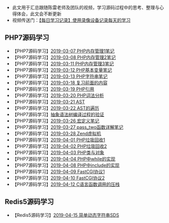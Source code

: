  - 此文用于汇总跟随陈雷老师及团队的视频，学习源码过程中的思考、整理与心得体会，此文会不断更新
 - 视频传送门：[【每日学习记录】使用录像设备记录每天的学习](https://segmentfault.com/a/1190000018488313)
## PHP7源码学习
 - 【PHP7源码学习】[2019-03-07 PHP内存管理1笔记](https://segmentfault.com/a/1190000018909215)
 - 【PHP7源码学习】[2019-03-08 PHP内存管理2笔记](https://segmentfault.com/a/1190000018914652)
 - 【PHP7源码学习】[2019-03-11 PHP内存管理3笔记](https://segmentfault.com/a/1190000018927762)
 - 【PHP7源码学习】[2019-03-12 PHP基本变量笔记](https://segmentfault.com/a/1190000018936336)
 - 【PHP7源码学习】[2019-03-13 PHP字符串笔记](https://segmentfault.com/a/1190000018950180)
 - 【PHP7源码学习】[2019-03-18 复习前面的内容](https://segmentfault.com/a/1190000018964023)
 - 【PHP7源码学习】[2019-03-19 PHP引用](https://segmentfault.com/a/1190000018985015)
 - 【PHP7源码学习】[2019-03-20 PHP词法分析](https://segmentfault.com/a/1190000019010564)
 - 【PHP7源码学习】[2019-03-21 AST](https://segmentfault.com/a/1190000019097615)
 - 【PHP7源码学习】[2019-03-22 AST的遍历](https://segmentfault.com/a/1190000019206619)
 - 【PHP7源码学习】[抽象语法树编译过程的验证](https://segmentfault.com/a/1190000019213189)
 - 【PHP7源码学习】[2019-03-26 宏定义笔记](https://segmentfault.com/a/1190000019234185)
 - 【PHP7源码学习】[2019-03-27 pass_two函数详解笔记](https://segmentfault.com/a/1190000019251039)
 - 【PHP7源码学习】[2019-03-28 Zend虚拟机](https://segmentfault.com/a/1190000019382316)
 - 【PHP7源码学习】[2019-04-01 PHP垃圾回收1](https://segmentfault.com/a/1190000019400319)
 - 【PHP7源码学习】[2019-04-02 PHP垃圾回收2](https://segmentfault.com/a/1190000019650733)
 - 【PHP7源码学习】[2019-04-03 PHP类与对象](https://segmentfault.com/a/1190000019674293)
 - 【PHP7源码学习】[2019-04-04 PHP中while的实现](https://segmentfault.com/a/1190000019733425)
 - 【PHP7源码学习】[2019-04-08 PHP中include的实现](https://segmentfault.com/a/1190000019741858)
 - 【PHP7源码学习】[2019-04-09 FastCGI协议1](https://segmentfault.com/a/1190000019767015)
 - 【PHP7源码学习】[2019-04-10 FastCGI协议2](https://segmentfault.com/a/1190000019790087)
 - 【PHP7源码学习】[2019-04-12 C语言函数调用的压栈](https://segmentfault.com/a/1190000019816238)
## Redis5源码学习
 - 【Redis5源码学习】[2019-04-15 简单动态字符串SDS](https://segmentfault.com/a/1190000019875197)